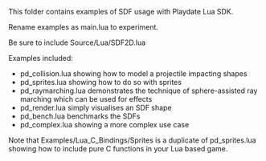 This folder contains examples of SDF usage with Playdate Lua SDK.

Rename examples as main.lua to experiment.

Be sure to include Source/Lua/SDF2D.lua

Examples included:
- pd_collision.lua showing how to model a projectile impacting shapes
- pd_sprites.lua showing how to do so with sprites
- pd_raymarching.lua demonstrates the technique of sphere-assisted ray marching which can be used for effects
- pd_render.lua simply visualises an SDF shape
- pd_bench.lua benchmarks the SDFs
- pd_complex.lua showing a more complex use case

Note that Examples/Lua_C_Bindings/Sprites is a duplicate of pd_sprites.lua showing how to include pure C functions in your Lua based game.